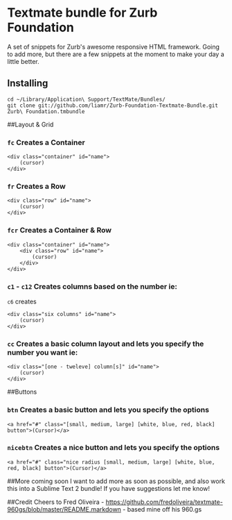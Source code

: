 # Textmate bundle for Zurb Foundation

A set of snippets for Zurb's awesome responsive HTML framework. Going to add more, but there are a few snippets at the moment to make your day a little better.

## Installing

	cd ~/Library/Application\ Support/TextMate/Bundles/
	git clone git://github.com/liamr/Zurb-Foundation-Textmate-Bundle.git Zurb\ Foundation.tmbundle

##Layout & Grid

### `fc` Creates a Container

    <div class="container" id="name">
    	(cursor)	
    </div>
    
### `fr` Creates a Row

    <div class="row" id="name">
    	(cursor)	
    </div>
    
### `fcr` Creates a Container & Row

    <div class="container" id="name">
        <div class="row" id="name">
    	    (cursor)	
    	</div>
    </div>
    
### `c1` - `c12` Creates columns based on the number ie:

`c6` creates

    <div class="six columns" id="name">
        (cursor)
    </div>
    
### `cc` Creates a basic column layout and lets you specify the number you want ie:

    <div class="[one - tweleve] column[s]" id="name">
        (cursor)
    </div>
    
    

##Buttons

### `btn` Creates a basic button and lets you specify the options

    <a href="#" class="[small, medium, large] [white, blue, red, black] button">(Cursor)</a>
    
### `nicebtn` Creates a nice button and lets you specify the options

    <a href="#" class="nice radius [small, medium, large] [white, blue, red, black] button">(Cursor)</a>
    
##More coming soon
I want to add more as soon as possible, and also work this into a Sublime Text 2 bundle!
If you have suggestions let me know!

##Credit
Cheers to Fred Oliveira - https://github.com/fredoliveira/textmate-960gs/blob/master/README.markdown - based mine off his 960.gs 

